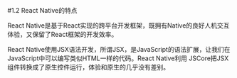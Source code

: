 #1.2 React Native的特点

React Native是基于React实现的跨平台开发框架，既拥有Native的良好人机交互体验，又保留了React框架的开发效率。

React Native使用JSX语法开发，所谓JSX，是JavaScript的语法扩展，让我们在JavaScript中可以编写类似HTML一样的代码。React Native利用 JSCore把JSX组件转换成了原生控件运行，体验和原生的几乎没有差别。


